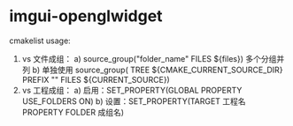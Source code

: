# imgui-openglwidget

cmakelist usage:
  1. vs 文件成组：
    a) source_group("folder_name" FILES ${files})
       多个分组并列
    b) 单独使用
        source_group(
        TREE ${CMAKE_CURRENT_SOURCE_DIR}
        PREFIX ""
        FILES ${CURRENT_SOURCE})
  2. vs 工程成组：
    a) 启用：SET_PROPERTY(GLOBAL PROPERTY USE_FOLDERS ON)
    b) 设置：SET_PROPERTY(TARGET 工程名 PROPERTY FOLDER 成组名)
